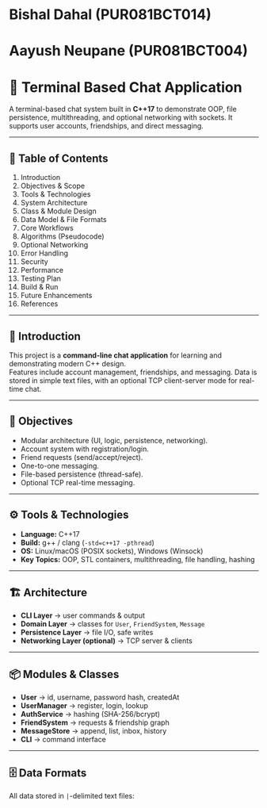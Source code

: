 # **Bishal Dahal** (PUR081BCT014)  

# **Aayush Neupane** (PUR081BCT004)  







# 💬 Terminal Based Chat Application

A terminal-based chat system built in **C++17** to demonstrate OOP, file persistence, multithreading, and optional networking with sockets. It supports user accounts, friendships, and direct messaging.

---

## 📑 Table of Contents
1. Introduction  
2. Objectives & Scope  
3. Tools & Technologies  
4. System Architecture  
5. Class & Module Design  
6. Data Model & File Formats  
7. Core Workflows  
8. Algorithms (Pseudocode)  
9. Optional Networking  
10. Error Handling  
11. Security  
12. Performance  
13. Testing Plan  
14. Build & Run  
15. Future Enhancements  
16. References  

---

## 📝 Introduction
This project is a **command-line chat application** for learning and demonstrating modern C++ design.  
Features include account management, friendships, and messaging. Data is stored in simple text files, with an optional TCP client-server mode for real-time chat.

---

## 🎯 Objectives
- Modular architecture (UI, logic, persistence, networking).  
- Account system with registration/login.  
- Friend requests (send/accept/reject).  
- One-to-one messaging.  
- File-based persistence (thread-safe).  
- Optional TCP real-time messaging.  

---

## ⚙️ Tools & Technologies
- **Language:** C++17  
- **Build:** g++ / clang (`-std=c++17 -pthread`)  
- **OS:** Linux/macOS (POSIX sockets), Windows (Winsock)  
- **Key Topics:** OOP, STL containers, multithreading, file handling, hashing  

---

## 🏗️ Architecture
- **CLI Layer** → user commands & output  
- **Domain Layer** → classes for `User`, `FriendSystem`, `Message`  
- **Persistence Layer** → file I/O, safe writes  
- **Networking Layer (optional)** → TCP server & clients  

---

## 📦 Modules & Classes
- **User** → id, username, password hash, createdAt  
- **UserManager** → register, login, lookup  
- **AuthService** → hashing (SHA-256/bcrypt)  
- **FriendSystem** → requests & friendship graph  
- **MessageStore** → append, list, inbox, history  
- **CLI** → command interface  

---

## 🗄️ Data Formats
All data stored in `|`-delimited text files:
